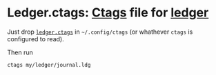 # Ledger.ctags: [Ctags](https://ctags.io/) file for [ledger](https://ledger-cli.org/)

Just drop [`ledger.ctags`](https://github.com/cljoly/ledger.ctags/blob/main/ledger.ctags) in `~/.config/ctags` (or whathever `ctags` is configured to read).

Then run
```
ctags my/ledger/journal.ldg
```
